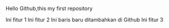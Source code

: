 Hello Github,this my first repository

Ini fitur 1
Ini fitur 2
Ini baris baru ditambahkan di Github
Ini fitur 3
